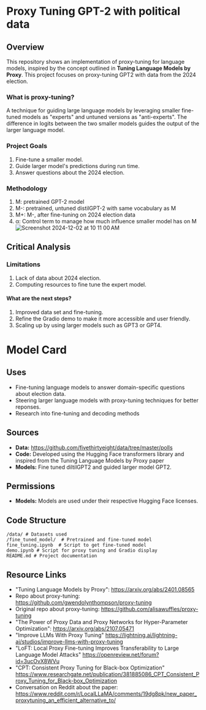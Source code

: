 # Proxy Tuning GPT-2 with political data 

## Overview
This repository shows an implementation of proxy-tuning for language models, inspired by the concept outlined in **Tuning Language Models by Proxy**. This project focuses on proxy-tuning GPT2 with data from the 2024 election. 

### What is proxy-tuning?
A technique for guiding large language models by leveraging smaller fine-tuned models as "experts" and untuned versions as "anti-experts". The difference in logits between the two smaller models guides the output of the larger language model. 

### Project Goals
1. Fine-tune a smaller model.
2. Guide larger model's predictions during run time.
3. Answer questions about the 2024 election.

### Methodology
1. M: pretrained GPT-2 model
2. M-: pretrained, untuned distilGPT-2 with same vocabulary as M
3. M+: M-, after fine-tuning on 2024 election data
4. α: Control term to manage how much influence smaller model has on M
![Screenshot 2024-12-02 at 10 11 00 AM](https://github.com/user-attachments/assets/1461c73d-e504-4c2d-a390-131b5944239e)


## Critical Analysis
### Limitations 
1. Lack of data about 2024 election.
2. Computing resources to fine tune the expert model.
#### What are the next steps?
1. Improved data set and fine-tuning.
2. Refine the Gradio demo to make it more accessible and user friendly.
3. Scaling up by using larger models such as GPT3 or GPT4.

# Model Card
## Uses
- Fine-tuning language models to answer domain-specific questions about election data.
- Steering larger language models with proxy-tuning techniques for better reponses.
- Research into fine-tuning and decoding methods
## Sources
- **Data:** https://github.com/fivethirtyeight/data/tree/master/polls
- **Code:** Developed using the Hugging Face transformers library and inspired from the Tuning Language Models by Proxy paper
- **Models:** Fine tuned diltilGPT2 and guided larger model GPT2.
## Permissions
- **Models:** Models are used under their respective Hugging Face licenses.

## Code Structure
```
/data/ # Datasets used
/fine_tuned_model/  # Pretrained and fine-tuned model
fine_tuning.ipynb  # Script to get fine-tuned model
demo.ipynb # Script for proxy tuning and Gradio display
README.md # Project documentation
```
## Resource Links
- "Tuning Language Models by Proxy": https://arxiv.org/abs/2401.08565
- Repo about proxy-tuning: https://github.com/gwendolynthompson/proxy-tuning
- Original repo about proxy-tuning: https://github.com/alisawuffles/proxy-tuning
- "The Power of Proxy Data and Proxy Networks for Hyper-Parameter Optimization": https://arxiv.org/abs/2107.05471
- "Improve LLMs With Proxy Tuning" https://lightning.ai/lightning-ai/studios/improve-llms-with-proxy-tuning
- "LoFT: Local Proxy Fine-tuning Improves Transferability to Large Language Model Attacks" https://openreview.net/forum?id=3ucOvX8WVu
- "CPT: Consistent Proxy Tuning for Black-box Optimization" https://www.researchgate.net/publication/381885086_CPT_Consistent_Proxy_Tuning_for_Black-box_Optimization
- Conversation on Reddit about the paper: https://www.reddit.com/r/LocalLLaMA/comments/19dg8pk/new_paper_proxytuning_an_efficient_alternative_to/

